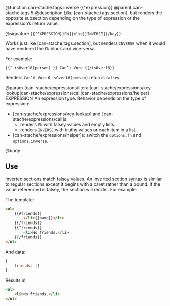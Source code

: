 @function can-stache.tags.inverse {{^expression}}
@parent can-stache.tags 5
@description Like [can-stache.tags.section], but renders
the opposite subsection depending on the type of expression
or the expression’s return value.

@signature `{{^EXPRESSION}}FN{{else}}INVERSE{{/key}}`

Works just like [can-stache.tags.section], but renders `INVERSE`
when it would have rendered the `FN` block and vice-versa.

For example:

```html
{{^ isOver18(person) }} Can’t Vote {{/isOver18}}
```

Renders `Can’t Vote` if `isOver18(person)` returns `falsey`.

@param {can-stache/expressions/literal|can-stache/expressions/key-lookup|can-stache/expressions/call|can-stache/expressions/helper} EXPRESSION An expression type. Behavior depends on the type of expression:

 - [can-stache/expressions/key-lookup] and [can-stache/expressions/call]s:
   - renders `FN` with falsey values and empty lists.
   - renders `INVERSE` with truthy values or each item in a list.
 - [can-stache/expressions/helper]s: switch the `options.fn` and `options.inverse`.

@body

## Use

Inverted sections match falsey values. An inverted section
syntax is similar to regular sections except it begins with a caret
rather than a pound. If the value referenced is falsey, the section
will render. For example:


The template:

```html
<ul>
    {{#friends}}
        </li>{{name}}</li>
    {{/friends}}
    {{^friends}}
        <li>No friends.</li>
    {{/friends}}
</ul>
```

And data:

```js
{
	friends: []
}
```

Results in:

```html
<ul>
    <li>No friends.</li>
</ul>
```
